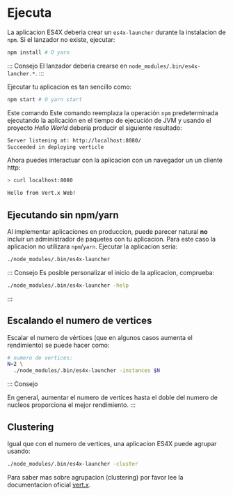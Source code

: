 # Ejecuta

La aplicacion ES4X deberia crear un `es4x-launcher` durante la instalacion de `npm`. Si el lanzador no existe, ejecutar:

```bash
npm install # O yarn
```

::: Consejo
El lanzador deberia crearse en `node_modules/.bin/es4x-lancher.*`.
:::

Ejecutar tu aplicacion es tan sencillo como:

```bash
npm start # O yarn start
```

Este comando 
Este comando reemplaza la operación `npm` predeterminada ejecutando la aplicación en el tiempo de ejecución de JVM y usando el
proyecto *Hello World* deberia producir el siguiente resultado:

```bash
Server listening at: http://localhost:8080/
Succeeded in deploying verticle
```

Ahora puedes interactuar con la aplicacion con un navegador un un cliente http:

```bash
> curl localhost:8080

Hello from Vert.x Web!
```

## Ejecutando sin npm/yarn

Al implementar aplicaciones en produccion, puede parecer natural **no** incluir un administrador de paquetes con
tu aplicacion. Para este caso la aplicacion no utilizara `npm`/`yarn`. Ejecutar la aplicacion seria:

```bash
./node_modules/.bin/es4x-launcher
```

::: Consejo
Es posible personalizar el inicio de la aplicacion, comprueba:

```bash
./node_modules/.bin/es4x-launcher -help
```
:::

## Escalando el numero de vertices

Escalar el numero de vértices (que en algunos casos aumenta el rendimiento) se puede hacer como:

```bash
# numero de vertices:
N=2 \
  ./node_modules/.bin/es4x-launcher -instances $N
```

::: Consejo

En general, aumentar el numero de vertices hasta el doble del numero de nucleos proporciona el mejor rendimiento.
:::

## Clustering

Igual que con el numero de vertices, una aplicacion ES4X puede agrupar usando:

```bash
./node_modules/.bin/es4x-launcher -cluster
```

Para saber mas sobre agrupacion (clustering) por favor lee la documentacion oficial [vert.x](https://www.vertx.io).
